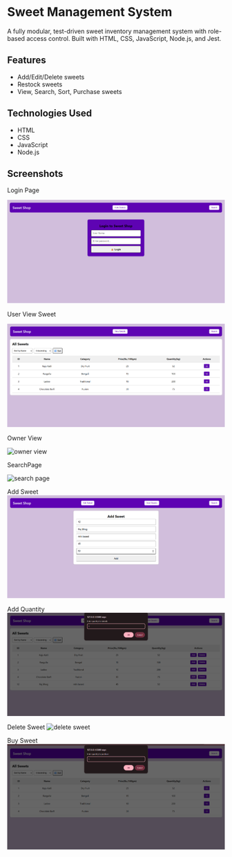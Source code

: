 # Sweet Management System

A fully modular, test-driven sweet inventory management system with role-based access control. Built with HTML, CSS, JavaScript, Node.js, and Jest.

## Features
- Add/Edit/Delete sweets
- Restock sweets
- View, Search, Sort, Purchase sweets

## Technologies Used
- HTML
- CSS
- JavaScript
- Node.js


## Screenshots
Login Page

![Login Page](./Login%20Page.png)

User View Sweet

![user view](./User%20View%20Sweet.png)

Owner View

![owner view](./ht)

SearchPage

![search page](./hbfh)

Add Sweet
![add sweet](./Add%20Sweet.png)

Add Quantity
![add sweet](./Add%20Quantity.png)

Delete Sweet
![delete sweet](./fjdv)

Buy Sweet
![buy sweet](./Buy%20Sweet.png)
